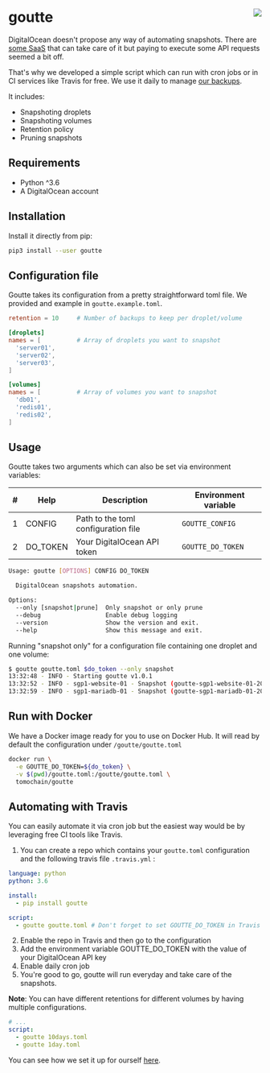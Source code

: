 # goutte <a href="https://travis-ci.org/tomochain/goutte"><img align="right" src="https://travis-ci.org/tomochain/goutte.svg?branch=develop"></a>
DigitalOcean doesn't propose any way of automating snapshots.
There are [some SaaS](https://snapshooter.io/) that can take care of it but paying to execute some API requests seemed a bit off.

That's why we developed a simple script which can run with cron jobs or in CI services like Travis for free.
We use it daily to manage [our backups](https://github.com/tomochain/backups).

It includes:
- Snapshoting droplets
- Snapshoting volumes
- Retention policy
- Pruning snapshots

## Requirements
- Python ^3.6
- A DigitalOcean account

## Installation
Install it directly from pip:
```bash
pip3 install --user goutte
```

## Configuration file
Goutte takes its configuration from a pretty straightforward toml file.
We provided and example in `goutte.example.toml`.

```toml
retention = 10     # Number of backups to keep per droplet/volume

[droplets]
names = [          # Array of droplets you want to snapshot
  'server01',
  'server02',
  'server03',
]

[volumes]
names = [          # Array of volumes you want to snapshot
  'db01',
  'redis01',
  'redis02',
]
```

## Usage
Goutte takes two arguments which can also be set via environment variables:

| # | Help     | Description                         | Environment variable |
|---|----------|-------------------------------------|----------------------|
| 1 | CONFIG   | Path to the toml configuration file | `GOUTTE_CONFIG`      |
| 2 | DO_TOKEN | Your DigitalOcean API token         | `GOUTTE_DO_TOKEN`    |

```bash
Usage: goutte [OPTIONS] CONFIG DO_TOKEN

  DigitalOcean snapshots automation.

Options:
  --only [snapshot|prune]  Only snapshot or only prune
  --debug                  Enable debug logging
  --version                Show the version and exit.
  --help                   Show this message and exit.
```

Running "snapshot only" for a configuration file containing one droplet and one volume:
```bash
$ goutte goutte.toml $do_token --only snapshot
13:32:48 - INFO - Starting goutte v1.0.1
13:32:52 - INFO - sgp1-website-01 - Snapshot (goutte-sgp1-website-01-20181220-56bde)
13:32:59 - INFO - sgp1-mariadb-01 - Snapshot (goutte-sgp1-mariadb-01-20181220-3673d)
```

## Run with Docker
We have a Docker image ready for you to use on Docker Hub.
It will read by default the configuration under `/goutte/goutte.toml`

```bash
docker run \
  -e GOUTTE_DO_TOKEN=${do_token} \
  -v $(pwd)/goutte.toml:/goutte/goutte.toml \
  tomochain/goutte
```

## Automating with Travis
You can easily automate it via cron job but the easiest way would be by leveraging free CI tools like Travis.

1. You can create a repo which contains your `goutte.toml` configuration and the following travis file `.travis.yml` :

```yml
language: python
python: 3.6

install:
  - pip install goutte

script:
  - goutte goutte.toml # Don't forget to set GOUTTE_DO_TOKEN in Travis config
```

2. Enable the repo in Travis and then go to the configuration
3. Add the environment variable GOUTTE_DO_TOKEN with the value of your DigitalOcean API key
4. Enable daily cron job
5. You're good to go, goutte will run everyday and take care of the snapshots.

**Note**: You can have different retentions for different volumes by having multiple configurations.
```yml
# ...
script:
  - goutte 10days.toml
  - goutte 1day.toml
```

You can see how we set it up for ourself [here](https://github.com/tomochain/backups).

